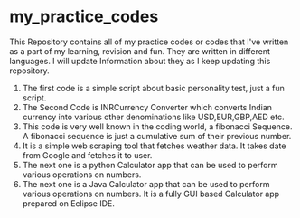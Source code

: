 # my_practice_codes
This Repository contains all of my practice codes or codes that I've written as a part of my learning, revision and fun. They are written in different languages. I will update Information about they as I keep updating this repository. 
1. The first code is a simple script about basic personality test, just a fun script.
2. The Second Code is INRCurrency Converter which converts Indian currency into various other denominations like USD,EUR,GBP,AED etc.
3. This code is very well known in the coding world, a fibonacci Sequence. A fibonacci sequence is just a cumulative sum of their previous number.
4. It is a simple web scraping tool that fetches weather data. It takes date from Google and fetches it to user.
5. The next one is a python Calculator app that can be used to perform various operations on numbers.
6. The next one is a  Java Calculator app that can be used to perform various operations on numbers. It is a fully GUI based Calculator app prepared on Eclipse IDE.
